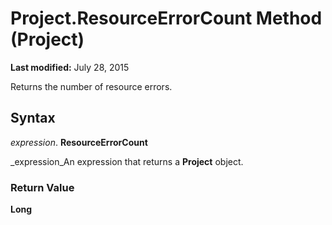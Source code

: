 
# Project.ResourceErrorCount Method (Project)

 **Last modified:** July 28, 2015

Returns the number of resource errors.

## Syntax

 _expression_. **ResourceErrorCount**

 _expression_An expression that returns a  **Project** object.


### Return Value

 **Long**


